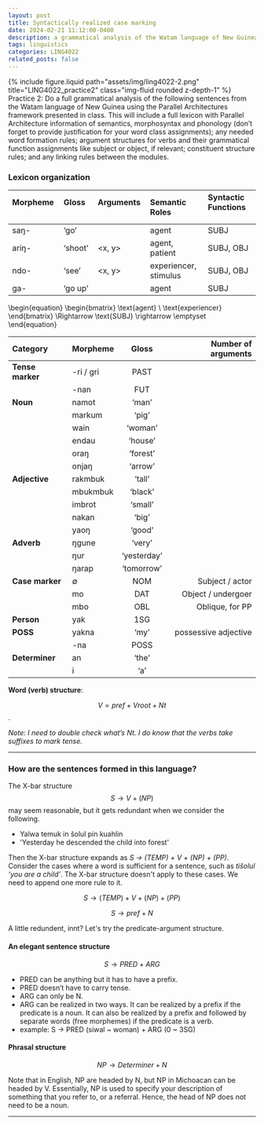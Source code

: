 ```yaml
---
layout: post
title: Syntactically realized case marking
date: 2024-02-21 11:12:00-0400
description: a grammatical analysis of the Watam language of New Guinea using the Parallel Architectures framework
tags: linguistics
categories: LING4022
related_posts: false
---
```




<div class="row">
    <div class="col-sm mt-3 mt-md-0">
        {% include figure.liquid path="assets/img/ling4022-2.png" title="LING4022_practice2" class="img-fluid rounded z-depth-1" %}
    </div>
</div>
<div class="caption">
    Practice 2: Do a full grammatical analysis of the following sentences from the Watam language of New Guinea using the Parallel Architectures framework presented in class. This will include a full lexicon with Parallel Architecture information of semantics, morphosyntax and phonology (don’t forget to provide justification for your word class assignments); any needed word formation rules; argument structures for verbs and their grammatical function assignments like subject or object, if relevant; constituent structure rules; and any linking rules between the modules.
</div>

### Lexicon organization

| Morpheme &nbsp; &nbsp; &nbsp; &nbsp; | Gloss &nbsp; &nbsp; &nbsp; &nbsp;  | Arguments  &nbsp; &nbsp; &nbsp; &nbsp;| Semantic Roles      &nbsp; &nbsp; &nbsp; &nbsp;    | Syntactic Functions  &nbsp; &nbsp; &nbsp; &nbsp;|
| :------- | :------- | :-------- | :--------------------- | :------------------ |
| saŋ-     | ‘go’     | <x>       | agent                  | SUBJ                |
| ariŋ-    | ‘shoot’  | <x, y>    | agent, patient         | SUBJ, OBJ           |
| ndo-     | ‘see’    | <x, y>    | experiencer, stimulus  | SUBJ, OBJ           |
| ga-      | ‘go up’  | <x>       | agent                  | SUBJ                |


\begin{equation}
\begin{bmatrix}
\text{agent} \\
\text{experiencer}
\end{bmatrix}
\Rightarrow \text{SUBJ} \rightarrow \emptyset
\end{equation}


| Category          | Morpheme   | Gloss          | Number of arguments |
| :---------------- | :--------- | :------------: | ------------------: |
| **Tense marker**  | -ri / gri  | PAST           |                     |
|                   | -nan       | FUT            |                     |
| **Noun**          | namot      | ‘man’          |                     |
|                   | markum     | ‘pig’          |                     |
|                   | wain       | ‘woman’        |                     |
|                   | endau      | ‘house’        |                     |
|                   | oraŋ       | ‘forest’       |                     |
|                   | onjaŋ      | ‘arrow’        |                     |
| **Adjective**     | rakmbuk    | ‘tall’         |                     |
|                   | mbukmbuk   | ‘black’        |                     |
|                   | imbrot     | ‘small’        |                     |
|                   | nakan      | ‘big’          |                     |
|                   | yaoŋ       | ‘good’         |                     |
| **Adverb**        | ŋgune      | ‘very’         |                     |
|                   | ŋur        | ‘yesterday’    |                     |
|                   | ŋarap      | ‘tomorrow’     |                     |
| **Case marker**   | ∅          | NOM            | Subject / actor     |
|                   | mo         | DAT            | Object / undergoer  |
|                   | mbo        | OBL            | Oblique, for PP     |
| **Person**        | yak        | 1SG            |                     |
| **POSS**          | yakna      | ‘my’           | possessive adjective|
|                   | -na        | POSS           |                     |
| **Determiner**    | an         | ‘the’          |                     |
|                   | i          | ‘a’            |                     |


<p></p>

**Word (verb) structure**: 

$$ V = pref + Vroot + Nt $$. 

*Note: I need to double check what’s Nt. I do know that the verbs take suffixes to mark tense.*

<hr>

### How are the sentences formed in this language?

The X-bar structure $$ S → V + (NP) $$ may seem reasonable, but it gets redundant when we consider the following.
- Yalwa	 	    temuk		    in	šolul	pin	    kuahlin
- 'Yesterday	he descended	the	child	into	forest'

Then the X-bar structure expands as *S → (TEMP) + V + (NP) + (PP)*. Consider the cases where a word is sufficient for a sentence, such as *tišolul ‘you are a child’*. The X-bar structure doesn't apply to these cases. We need to append one more rule to it.

$$
S → (TEMP)  + V + (NP) + (PP)
$$

$$
S → pref + N
$$

A little redundent, innt? Let's try the predicate-argument structure.

#### An elegant sentence structure

$$
S → PRED  +  ARG
$$

- PRED can be anything but it has to have a prefix. 
- PRED doesn’t have to carry tense.
- ARG can only be N. 
- ARG can be realized in two ways. It can be realized by a prefix if the predicate is a noun. It can also be realized by a prefix and followed by separate words (free morphemes)  if the predicate is a verb.
- example: S → PRED (siwal ~ woman) +  ARG (0 ~ 3SG)

#### Phrasal structure

$$ NP → Determiner + N $$

Note that in English, NP are headed by N, but NP in Michoacan can be headed by V. Essentially, NP is used to specify your description of something that you refer to, or a referral. Hence, the head of NP does not need to be a noun.

<hr>







